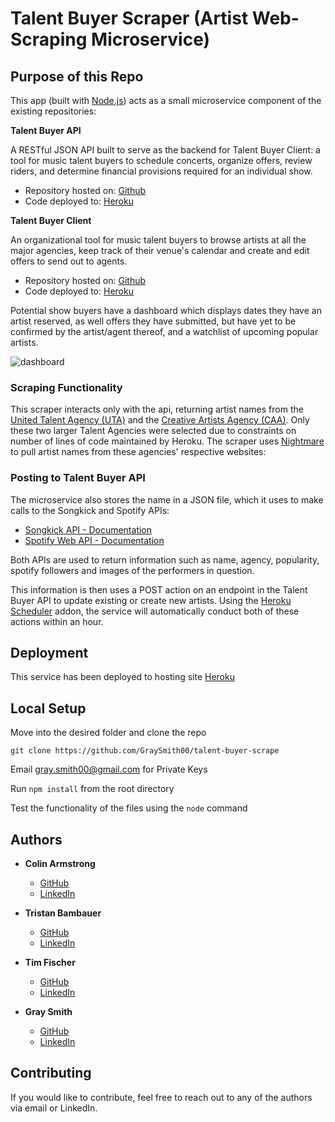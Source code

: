 # Talent Buyer Scraper (Artist Web-Scraping Microservice)


## Purpose of this Repo

This app (built with [Node.js](https://nodejs.org/en/)) acts as a small microservice component of the existing repositories:

**Talent Buyer API**

A RESTful JSON API built to serve as the backend for Talent Buyer Client: a tool for music talent buyers to schedule concerts, organize offers, review riders, and determine financial provisions required for an individual show.

* Repository hosted on: [Github](https://github.com/colinwarmstrong/talent-buyer-api)
* Code deployed to: [Heroku](https://talent-buyer-api.herokuapp.com/)

**Talent Buyer Client**

An organizational tool for music talent buyers to browse artists at all the major agencies, keep track of their venue's calendar and create and edit offers to send out to agents.

* Repository hosted on: [Github](https://github.com/GraySmith00/talent-buyer-client)
* Code deployed to: [Heroku](https://talent-buyer.herokuapp.com/)

Potential show buyers have a dashboard which displays dates they have an artist reserved, as well offers they have submitted, but have yet to be confirmed by the artist/agent thereof, and a watchlist of upcoming popular artists. 

![dashboard](https://i.imgur.com/Je4OJt6.png)

### Scraping Functionality

This scraper interacts only with the api, returning artist names from the [United Talent Agency (UTA)](https://music.utatouring.com/full-roster/') and the [Creative Artists Agency (CAA)](https://www.caa.com/entertainmenttalent/touring). Only these two larger Talent Agencies were selected due to constraints on number of lines of code maintained by Heroku. The scraper uses [Nightmare](http://www.nightmarejs.org/) to pull artist names from these agencies' respective websites:

### Posting to Talent Buyer API

The microservice also stores the name in a JSON file, which it uses to make calls to the Songkick and Spotify APIs: 

* [Songkick API - Documentation](https://www.songkick.com/developer/response-objects)
* [Spotify Web API - Documentation](https://developer.spotify.com/documentation/web-api/)

Both APIs are used to return information such as name, agency, popularity, spotify followers and images of the performers in question. 

This information is then uses a POST action on an endpoint in the Talent Buyer API to update existing or create new artists. Using the [Heroku Scheduler](https://elements.heroku.com/addons/scheduler) addon, the service will automatically conduct both of these actions within an hour. 


## Deployment

This service has been deployed to hosting site [Heroku](https://dashboard.heroku.com/apps/talentbuyer-scraper)

## Local Setup

Move into the desired folder and clone the repo

```
git clone https://github.com/GraySmith00/talent-buyer-scrape
```

Email gray.smith00@gmail.com for Private Keys

Run `npm install` from the root directory

Test the functionality of the files using the `node` command 


## Authors

* **Colin Armstrong**  
 	- [GitHub](https://github.com/colinwarmstrong)
 	- [LinkedIn](https://www.linkedin.com/in/colinwarmstrong/)

* **Tristan Bambauer**  
 	- [GitHub](https://github.com/TristanB17)
 	- [LinkedIn](https://www.linkedin.com/in/tristan-bambauer/)

* **Tim Fischer**  
 	- [GitHub](https://github.com/TFisch)
 	- [LinkedIn](https://www.linkedin.com/in/timrfischer/)

* **Gray Smith**  
 	- [GitHub](https://github.com/GraySmith00)
 	- [LinkedIn](https://www.linkedin.com/in/graysmith00/)


## Contributing

If you would like to contribute, feel free to reach out to any of the authors via email or LinkedIn.
